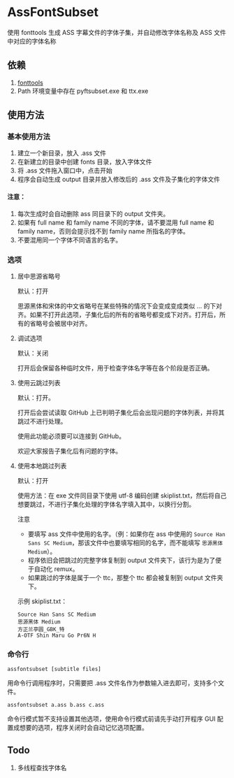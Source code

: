 # AssFontSubset
使用 fonttools 生成 ASS 字幕文件的字体子集，并自动修改字体名称及 ASS 文件中对应的字体名称

## 依赖
1. [fonttools](https://github.com/fonttools/fonttools)
2. Path 环境变量中存在 pyftsubset.exe 和 ttx.exe

## 使用方法

### 基本使用方法

1. 建立一个新目录，放入 .ass 文件
2. 在新建立的目录中创建 fonts 目录，放入字体文件
3. 将 .ass 文件拖入窗口中，点击开始
4. 程序会自动生成 output 目录并放入修改后的 .ass 文件及子集化的字体文件

#### 注意：
1. 每次生成时会自动删除 ass 同目录下的 output 文件夹。
2. 如果有 full name 和 family name 不同的字体，请不要混用 full name 和 family name，否则会提示找不到 family name 所指名的字体。
3. 不要混用同一个字体不同语言的名字。

### 选项

1. 居中思源省略号
   
   默认：打开
   
   思源黑体和宋体的中文省略号在某些特殊的情况下会变成变成类似 ... 的下对齐。如果不打开此选项，子集化后的所有的省略号都变成下对齐。打开后，所有的省略号会被居中对齐。

2. 调试选项
   
   默认：关闭
   
   打开后会保留各种临时文件，用于检查字体名字等在各个阶段是否正确。

3. 使用云跳过列表
   
   默认：打开。
   
   打开后会尝试读取 GitHub 上已判明子集化后会出现问题的字体列表，并将其跳过不进行处理。
   
   使用此功能必须要可以连接到 GitHub。

   欢迎大家报告子集化后有问题的字体。

4. 使用本地跳过列表

   默认：打开

   使用方法：在 exe 文件同目录下使用 utf-8 编码创建 skiplist.txt，然后将自己想要跳过，不进行子集化处理的字体名字填入其中，以换行分割。

   注意
   - 要填写 ass 文件中使用的名字。（例：如果你在 ass 中使用的 `Source Han Sans SC Medium`，那该文件中也要填写相同的名字，而不能填写 `思源黑体 Medium`）。
   - 程序依旧会把跳过的完整字体复制到 output 文件夹下，该行为是为了便于自动化 remux。
   - 如果跳过的字体是属于一个 ttc，那整个 ttc 都会被复制到 output 文件夹下。

   示例 skiplist.txt：
   ```
   Source Han Sans SC Medium
   思源黑体 Medium
   方正兰亭圆_GBK_特
   A-OTF Shin Maru Go Pr6N H
   ```

### 命令行

`assfontsubset [subtitle files]`

用命令行调用程序时，只需要把 .ass 文件名作为参数输入进去即可，支持多个文件。

`assfontsubset a.ass b.ass c.ass` 

命令行模式暂不支持设置其他选项，使用命令行模式前请先手动打开程序 GUI 配置成想要的选项，程序关闭时会自动记忆选项配置。



## Todo

1. 多线程查找字体名

